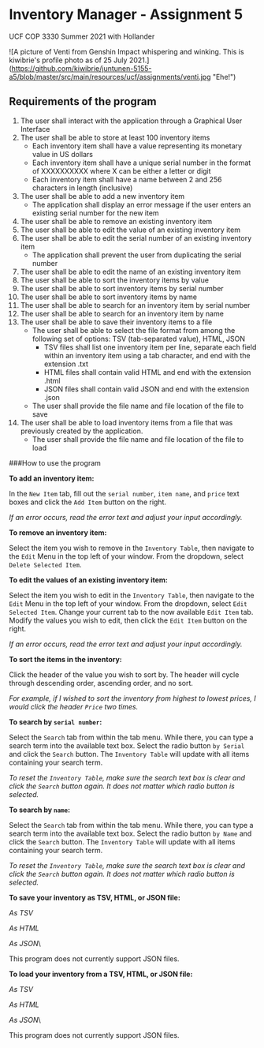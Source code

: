 # Inventory Manager - Assignment 5
UCF COP 3330 Summer 2021 with Hollander

![A picture of Venti from Genshin Impact whispering and winking. 
This is kiwibrie's profile photo as of 25 July 2021.] 
(https://github.com/kiwibrie/juntunen-5155-a5/blob/master/src/main/resources/ucf/assignments/venti.jpg "Ehe!")

## Requirements of the program
1. The user shall interact with the application through a Graphical User Interface
2. The user shall be able to store at least 100 inventory items
    - Each inventory item shall have a value representing its monetary value in US dollars
    - Each inventory item shall have a unique serial number in the format of XXXXXXXXXX where 
      X can be either a letter or digit
    - Each inventory item shall have a name between 2 and 256 characters in length (inclusive)
3. The user shall be able to add a new inventory item
    - The application shall display an error message if the user enters an existing serial number 
      for the new item
4. The user shall be able to remove an existing inventory item
5. The user shall be able to edit the value of an existing inventory item
6. The user shall be able to edit the serial number of an existing inventory item
    - The application shall prevent the user from duplicating the serial number
7. The user shall be able to edit the name of an existing inventory item
8. The user shall be able to sort the inventory items by value
9. The user shall be able to sort inventory items by serial number
10. The user shall be able to sort inventory items by name
11. The user shall be able to search for an inventory item by serial number
12. The user shall be able to search for an inventory item by name
13. The user shall be able to save their inventory items to a file
    - The user shall be able to select the file format from among the following set of options:
      TSV (tab-separated value), HTML, JSON
        - TSV files shall list one inventory item per line, separate each field within an inventory 
          item using a tab character, and end with the extension .txt
        - HTML files shall contain valid HTML and end with the extension .html
        - JSON files shall contain valid JSON and end with the extension .json
    - The user shall provide the file name and file location of the file to save
14. The user shall be able to load inventory items from a file that was previously created by the 
    application.
    - The user shall provide the file name and file location of the file to load
    

###How to use the program

**To add an inventory item:**

In the `New Item` tab, fill out the `serial number`, `item name`, and `price` text boxes and click the 
`Add Item` button on the right.

*If an error occurs, read the error text and adjust your input accordingly.*


**To remove an inventory item:**

Select the item you wish to remove in the `Inventory Table`, then navigate to the `Edit` Menu in the 
top left of your window. From the dropdown, select `Delete Selected Item`.


**To edit the values of an existing inventory item:**

Select the item you wish to edit in the `Inventory Table`, then navigate to the `Edit` Menu in the 
top left of your window. From the dropdown, select `Edit Selected Item`. Change your current tab to
the now available `Edit Item` tab. Modify the values you wish to edit, then click the `Edit Item`
button on the right.

*If an error occurs, read the error text and adjust your input accordingly.*


**To sort the items in the inventory:**

Click the header of the value you wish to sort by. The header will cycle through 
descending order, ascending order, and no sort. 

*For example, if I wished to sort the inventory from highest to lowest prices, I would 
click the header `Price` two times.*


**To search by `serial number`:**

Select the `Search` tab from within the tab menu. While there, you can type a search term
into the available text box. Select the radio button `by Serial` and click the `Search` button.
The `Inventory Table` will update with all items containing your search term.

*To reset the `Inventory Table`, make sure the search text box is clear and click the
`Search` button again. It does not matter which radio button is selected.*


**To search by `name`:**

Select the `Search` tab from within the tab menu. While there, you can type a search term
into the available text box. Select the radio button `by Name` and click the `Search` button.
The `Inventory Table` will update with all items containing your search term.

*To reset the `Inventory Table`, make sure the search text box is clear and click the
`Search` button again. It does not matter which radio button is selected.*


**To save your inventory as TSV, HTML, or JSON file:**

*As TSV*

*As HTML*

*As JSON*\

This program does not currently support JSON files.


**To load your inventory from a TSV, HTML, or JSON file:**

*As TSV*

*As HTML*

*As JSON*\

This program does not currently support JSON files.
